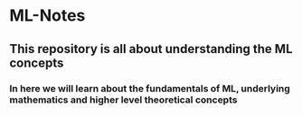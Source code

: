 # ML-Notes

## This repository is all about understanding the ML concepts

### In here we will learn about the fundamentals of ML, underlying mathematics and higher level theoretical concepts

